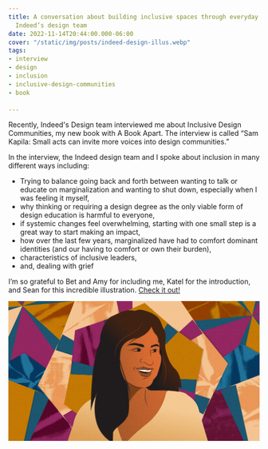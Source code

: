 ```yaml
---
title: A conversation about building inclusive spaces through everyday allyship with
  Indeed’s design team
date: 2022-11-14T20:44:00.000-06:00
cover: "/static/img/posts/indeed-design-illus.webp"
tags:
- interview
- design
- inclusion
- inclusive-design-communities
- book

---
```

Recently, Indeed's Design team interviewed me about Inclusive Design Communities, my new book with A Book Apart. The interview is called “Sam Kapila: Small acts can invite more voices into design communities.”

In the interview, the Indeed design team and I spoke about inclusion in many different ways including:

* Trying to balance going back and forth between wanting to talk or educate on marginalization and wanting to shut down, especially when I was feeling it myself,
* why thinking or requiring a design degree as the only viable form of design education is harmful to everyone,
* if systemic changes feel overwhelming, starting with one small step is a great way to start making an impact,
* how over the last few years, marginalized have had to comfort dominant identities (and our having to comfort or own their burden),
* characteristics of inclusive leaders,
* and, dealing with grief

I’m so grateful to Bet and Amy for including me, Katel for the introduction, and Sean for this incredible illustration. [Check it out!]()

![](/static/img/posts/indeed-design-illus.webp)